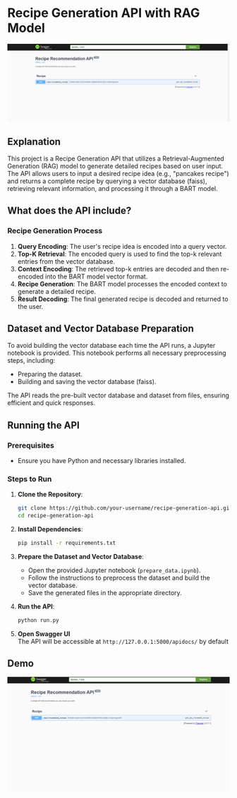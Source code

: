 # Recipe Generation API with RAG Model
![Project Logo](media/menu.png)
## Explanation
This project is a Recipe Generation API that utilizes a Retrieval-Augmented Generation (RAG) model to generate detailed recipes based on user input. The API allows users to input a desired recipe idea (e.g., "pancakes recipe") and returns a complete recipe by querying a vector database (faiss), retrieving relevant information, and processing it through a BART model.

## What does the API include?

### Recipe Generation Process
1. **Query Encoding**: The user's recipe idea is encoded into a query vector.
2. **Top-K Retrieval**: The encoded query is used to find the top-k relevant entries from the vector database.
3. **Context Encoding**: The retrieved top-k entries are decoded and then re-encoded into the BART model vector format.
4. **Recipe Generation**: The BART model processes the encoded context to generate a detailed recipe.
5. **Result Decoding**: The final generated recipe is decoded and returned to the user.

## Dataset and Vector Database Preparation
To avoid building the vector database each time the API runs, a Jupyter notebook is provided. This notebook performs all necessary preprocessing steps, including:
- Preparing the dataset.
- Building and saving the vector database (faiss).

The API reads the pre-built vector database and dataset from files, ensuring efficient and quick responses.

## Running the API

### Prerequisites
- Ensure you have Python and necessary libraries installed.

### Steps to Run

1. **Clone the Repository**:
    ```bash
    git clone https://github.com/your-username/recipe-generation-api.git
    cd recipe-generation-api
    ```

2. **Install Dependencies**:
    ```bash
    pip install -r requirements.txt
    ```

3. **Prepare the Dataset and Vector Database**:
    - Open the provided Jupyter notebook (`prepare_data.ipynb`).
    - Follow the instructions to preprocess the dataset and build the vector database.
    - Save the generated files in the appropriate directory.

4. **Run the API**:
    ```bash
    python run.py
    ```
5. **Open Swagger UI**\
The API will be accessible at `http://127.0.0.1:5000/apidocs/` by default


## Demo

![Demo GIF](media/demo.gif)
